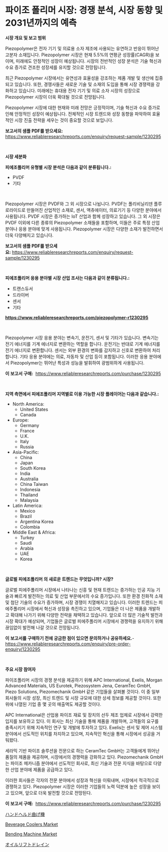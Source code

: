 <p><h1>파이조 폴리머 시장: 경쟁 분석, 시장 동향 및 2031년까지의 예측</h1></p><p><strong>시장 개요 및 보고 범위</strong></p>
<p><p>Piezopolymer은 전자 기기 및 의료용 소자 제조에 사용되는 유연하고 반응이 뛰어난 고분자 소재입니다. Piezopolymer 시장은 현재 5.5%의 연평균 성장률(CAGR)을 보이며, 미래에도 안정적인 성장이 예상됩니다. 시장의 전반적인 성장 분석은 기술 혁신과 수요 증가로 견조한 성장세를 유지할 것으로 전망됩니다.</p><p>최근 Piezopolymer 시장에서는 유연성과 효율성을 강조하는 제품 개발 및 생산에 집중되고 있습니다. 또한, 경쟁사들은 새로운 기술 및 소재의 도입을 통해 시장 경쟁력을 강화하고 있습니다. 미래에는 휴대용 전자 기기 및 의료 소자 시장의 성장으로 Piezopolymer 시장이 더욱 확대될 것으로 전망됩니다.</p><p>Piezopolymer 시장에 대한 현재와 미래 전망은 긍정적이며, 기술 혁신과 수요 증가로 인해 안정적인 성장이 예상됩니다. 전체적인 시장 트렌드와 성장 동향을 파악하여 효율적인 시장 진출 전략을 세우는 것이 중요할 것으로 보입니다.</p></p>
<p><strong>보고서의 샘플 PDF를 받으세요:</strong> <a href="https://www.reliableresearchreports.com/enquiry/request-sample/1230295">https://www.reliableresearchreports.com/enquiry/request-sample/1230295</a></p>
<p>&nbsp;</p>
<p><strong>시장 세분화</strong></p>
<p><strong>피에조폴리머 유형별 시장 분석은 다음과 같이 분류됩니다.:</strong></p>
<p><ul><li>PVDF</li><li>기타</li></ul></p>
<p>&nbsp;</p>
<p><p>Piezopolymer 시장은 PVDF와 그 외 시장으로 나뉩니다. PVDF는 폴리비닐리덴 플루로라이드로 만들어진 산업적인 소재로, 센서, 액츄에이터, 의료기기 등 다양한 분야에서 사용됩니다. PVDF 시장은 증가하는 IoT 산업과 함께 성장하고 있습니다. 그 외 시장은 PVDF 이외에 다른 종류의 Piezopolymer 소재들을 포함하며, 이들은 주로 특정 산업 분야나 응용 분야에 맞게 사용됩니다. Piezopolymer 시장은 다양한 소재가 발전하면서 더욱 다양해지고 있습니다.</p></p>
<p><strong>보고서의 샘플 PDF를 받으세요:</strong>&nbsp;<a href="https://www.reliableresearchreports.com/enquiry/request-sample/1230295">https://www.reliableresearchreports.com/enquiry/request-sample/1230295</a></p>
<p>&nbsp;</p>
<p><strong> 피에조폴리머 응용 분야별 시장 산업 조사는 다음과 같이 분류됩니다.:</strong></p>
<p><ul><li>트랜스듀서</li><li>드라이버</li><li>센서</li><li>기타</li></ul></p>
<p><strong><a href="https://www.reliableresearchreports.com/piezopolymer-r1230295">https://www.reliableresearchreports.com/piezopolymer-r1230295</a></strong></p>
<p>&nbsp;</p>
<p><p>Piezopolymer 시장 응용 분야는 변속기, 운전기, 센서 및 기타가 있습니다. 변속기는 전기 에너지를 기계 에너지로 변환하는 역할을 합니다. 운전기는 반대로 기계 에너지를 전기 에너지로 변환합니다. 센서는 외부 환경의 변화를 감지하고 신호로 변환하여 처리합니다. 기타 응용 분야에는 의료, 자동차 및 산업 등이 포함됩니다. 이러한 응용 분야에서 Piezopolymer는 뛰어난 특성과 성능을 발휘하여 광범위하게 사용됩니다.</p></p>
<p><strong>이 보고서 구매:</strong>&nbsp; <a href="https://www.reliableresearchreports.com/purchase/1230295">https://www.reliableresearchreports.com/purchase/1230295</a></p>
<p>&nbsp;</p>
<p><strong>지역 측면에서 피에조폴리머 지역별로 이용 가능한 시장 플레이어는 다음과 같습니다.:</strong></p>
<p><ul>
    <li>
        North America:
        <ul>
            <li>United States</li>
            <li>Canada</li>
        </ul>
    </li>
    <li>
        Europe:
        <ul>
            <li>Germany</li>
            <li>France</li>
            <li>U.K.</li>
            <li>Italy</li>
            <li>Russia</li>
        </ul>
    </li>
    <li>
        Asia-Pacific:
        <ul>
            <li>China</li>
            <li>Japan</li>
            <li>South Korea</li>
            <li>India</li>
            <li>Australia</li>
            <li>China Taiwan</li>
            <li>Indonesia</li>
            <li>Thailand</li>
            <li>Malaysia</li>
        </ul>
    </li>
    <li>
        Latin America:
        <ul>
            <li>Mexico</li>
            <li>Brazil</li>
            <li>Argentina Korea</li>
            <li>Colombia</li>
        </ul>
    </li>
    <li>
        Middle East & Africa:
        <ul>
            <li>Turkey</li>
            <li>Saudi</li>
            <li>Arabia</li>
            <li>UAE</li>
            <li>Korea</li>
        </ul>
    </li>
    </ul></p>
<p>&nbsp;</p>
<p><strong>글로벌 피에조폴리머 의 새로운 트렌드는 무엇입니까? 시장?</strong></p>
<p><p>글로벌 피에주폴리머 시장에서 나타나는 신흥 및 현재 트렌드는 증가하는 인공 지능 기술과 빠르게 발전하는 의료 및 산업 부문에서의 수요 증가입니다. 또한 환경 친화적 소재 및 첨단 기술의 수요가 증가하며, 시장 경쟁이 치열해지고 있습니다. 이러한 트렌드는 피에주폴리머 시장에서 혁신과 성장을 촉진하고 있으며, 기업들은 더 나은 제품을 개발하고 확대해 나가기 위해 다양한 전략을 채택하고 있습니다. 앞으로 더 많은 기술적 발전과 시장 확대가 예상되며, 기업들은 글로벌 피에주폴리머 시장에서 경쟁력을 유지하기 위해 끊임없이 발전해 나갈 것으로 전망됩니다.</p></p>
<p><strong>이 보고서를 구매하기 전에 궁금한 점이 있으면 문의하거나 공유하세요.</strong>- <a href="https://www.reliableresearchreports.com/enquiry/pre-order-enquiry/1230295">https://www.reliableresearchreports.com/enquiry/pre-order-enquiry/1230295</a></p>
<p>&nbsp;</p>
<p><strong>주요 시장 참여자</strong></p>
<p><p>파이조폴리머 시장의 경쟁 분석을 제공하기 위해 APC International, Exelis, Morgan Advanced Materials, US Eurotek, Piezosystem Jena, CeramTec GmbH, Piezo Solutions, Piezomechanik GmbH 같은 기업들을 살펴볼 것이다. 이 중 일부 회사들의 시장 성장, 최신 트렌드 및 시장 규모에 대한 상세 정보를 제공할 것이다. 또한 위에 나열된 기업 중 몇 곳의 매출액도 제공할 것이다.</p><p>APC International은 산업용 파이조 재료 및 장치의 선두 제조 업체로 시장에서 강력한 입지를 보유하고 있다. 이 회사는 최신 기술을 통해 제품을 개발하며, 고객들의 요구를 충족시키기 위해 지속적인 연구 및 개발에 투자하고 있다. Exelis는 센서 및 제어 시스템 분야에서 선도적인 위치를 차지하고 있으며, 지속적인 혁신을 통해 시장에서 성공을 거둬왔다. </p><p>세라믹 기반 파이조 솔루션을 전문으로 하는 CeramTec GmbH는 고객들에게 뛰어난 품질의 제품을 제공하며, 시장에서의 경쟁력을 강화하고 있다. Piezomechanik GmbH는 파이조 메카니즘 분야에서 선도적인 회사로, 최신 기술과 전문 지식을 바탕으로 다양한 산업 분야에 제품을 공급하고 있다.</p><p>이러한 회사들은 각자의 전문 분야에서 성장과 혁신을 이뤄내며, 시장에서 적극적으로 경쟁하고 있다. Piezopolymer 시장은 이러한 기업들의 노력 덕분에 높은 성장을 보이고 있으며, 앞으로 더욱 발전할 것으로 전망된다.</p></p>
<p><strong>이 보고서 구매:</strong>&nbsp;&nbsp;<a href="https://www.reliableresearchreports.com/purchase/1230295">https://www.reliableresearchreports.com/purchase/1230295</a></p>
<p><p><a href="https://github.com/marbadji/Market-Research-Report-List-1/blob/main/739875833934.md">ハンドヘルド曲げ機</a></p><p><a href="https://github.com/mancsybtousav/Market-Research-Report-List-2/blob/main/beverage-coolers-market.md">Beverage Coolers Market</a></p><p><a href="https://github.com/josesg55/Market-Research-Report-List-2/blob/main/bending-machine-market.md">Bending Machine Market</a></p><p><a href="https://github.com/KaydenJohns1964/Market-Research-Report-List-1/blob/main/954489233935.md">オイルリフトドレイン</a></p></p>